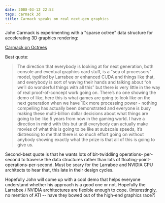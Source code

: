 ```yaml
---
date: 2008-03-12 22:53
tags: carmack 3d
title: Carmack speaks on real next-gen graphics
---
```


John Carmack is experimenting with a "sparse octree" data structure for
accelerating 3D graphics rendering:

[Carmack on Octrees](http://www.pcper.com/article.php?aid=532&type=overview)

Best quote:

> The direction that everybody is looking at for next generation, both console and
> eventual graphics card stuff, is a "sea of processors" model, typified by
> Larrabee or enhanced CUDA and things like that, and everybody is sort of
> waving their hands and talking about “oh we’ll do wonderful things with all
> this” but there is very little in the way of real proof-of-concept work going
> on. There’s no one showing the demo of like, here this is what games are going
> to look like on the next generation when we have 10x more processing power -
> nothing compelling has actually been demonstrated and everyone is busy making
> these multi-billion dollar decisions about what things are going to be like 5
> years from now in the gaming world. I have a direction in mind with this but
> until everybody can actually make movies of what this is going to be like at
> subscale speeds, it’s distressing to me that there is so much effort going on
> without anybody showing exactly what the prize is that all of this is going to
> give us.

Second-best quote is that he wants lots of bit-twiddling operations-
per-second to traverse the data structures rather than lots of floating-point-
operations-per-second. Must be scary for the Larrabee and NVIDIA CPU
architects to hear that, this late in their design cycles.

Hopefully John will come up with a cool demo that helps everyone understand whether his approach
is a good one or not. Hopefully the Larrabee / NVIDIA architectures are
flexible enough to cope. (Interestingly, no mention of ATI -- have they bowed
out of the high-end graphics race?)
